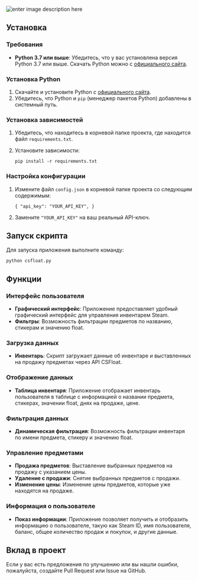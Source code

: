 ![enter image description here](https://img001.prntscr.com/file/img001/5tNkLiuoS0SKloLAp7gdZQ.png)

## Установка

### Требования

-   **Python 3.7 или выше**: Убедитесь, что у вас установлена версия Python 3.7 или выше. Скачать Python можно с [официального сайта](https://www.python.org/).

### Установка Python

1.  Скачайте и установите Python с [официального сайта](https://www.python.org/downloads/).
2.  Убедитесь, что Python и `pip` (менеджер пакетов Python) добавлены в системный путь.

### Установка зависимостей

1.  Убедитесь, что находитесь в корневой папке проекта, где находится файл `requirements.txt`.
    
2.  Установите зависимости:
   
    `pip install -r requirements.txt` 
    

### Настройка конфигурации

1.  Измените файл `config.json` в корневой папке проекта со следующим содержимым:
    
    `{
      "api_key": "YOUR_API_KEY",
    }` 
    
2.  Замените `"YOUR_API_KEY"` на ваш реальный API-ключ.
    

## Запуск скрипта

Для запуска приложения выполните команду:

`python csfloat.py` 

## Функции

### Интерфейс пользователя

-   **Графический интерфейс**: Приложение предоставляет удобный графический интерфейс для управления инвентарем Steam.
-   **Фильтры**: Возможность фильтрации предметов по названию, стикерам и значению float.

### Загрузка данных

-   **Инвентарь**: Скрипт загружает данные об инвентаре и выставленных на продажу предметах через API CSFloat.

### Отображение данных

-   **Таблица инвентаря**: Приложение отображает инвентарь пользователя в таблице с информацией о названии предмета, стикерах, значении float, днях на продаже, цене.

### Фильтрация данных

-   **Динамическая фильтрация**: Возможность фильтрации инвентаря по имени предмета, стикеру и значению float.

### Управление предметами

-   **Продажа предметов**: Выставление выбранных предметов на продажу с указанием цены.
-   **Удаление с продажи**: Снятие выбранных предметов с продажи.
-   **Изменение цены**: Изменение цены предметов, которые уже находятся на продаже.

### Информация о пользователе

-   **Показ информации**: Приложение позволяет получить и отобразить информацию о пользователе, такую как Steam ID, имя пользователя, баланс, общее количество продаж и покупок, и другие данные.

## Вклад в проект

Если у вас есть предложения по улучшению или вы нашли ошибки, пожалуйста, создайте Pull Request или Issue на GitHub.
